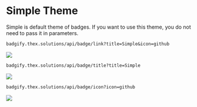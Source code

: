 # Simple Theme

Simple is default theme of badges. If you want to use this theme, you do not need to pass it in parameters.

```md
badgify.thex.solutions/api/badge/link?title=Simple&icon=github
```

![](https://badgify.thex.solutions/api/badge/link?title=Simple&icon=github&bg=gray)

```md
badgify.thex.solutions/api/badge/title?title=Simple
```

![](https://badgify.thex.solutions/api/badge/title?title=Simple&bg=gray)

```md
badgify.thex.solutions/api/badge/icon?icon=github
```

![](https://badgify.thex.solutions/api/badge/icon?icon=github&bg=gray)